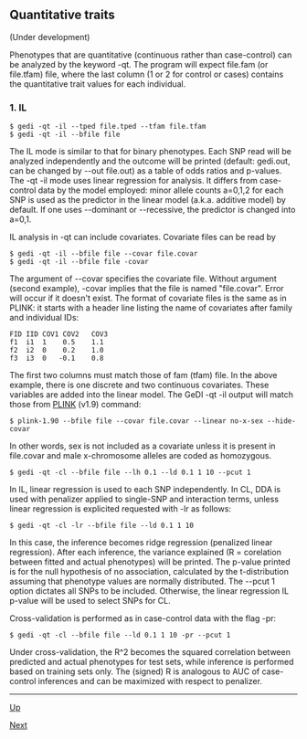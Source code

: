 ## Quantitative traits

(Under development)

Phenotypes that are quantitative (continuous rather than case-control) can be analyzed by the keyword -qt. The program will expect  file.fam (or file.tfam) file, where the last column (1 or 2 for control or cases) contains the quantitative trait values for each individual. 

### 1. IL

    $ gedi -qt -il --tped file.tped --tfam file.tfam
    $ gedi -qt -il --bfile file
    
The IL mode is similar to that for binary phenotypes. Each SNP read will be analyzed independently and the outcome will be printed (default: gedi.out, can be changed by --out file.out) as a table of odds ratios and p-values. The -qt -il mode uses linear regression for analysis. It differs from case-control data by the model employed: minor allele counts a=0,1,2 for each SNP is used as the predictor in the linear model (a.k.a. additive model) by default. If one uses --dominant or --recessive, the predictor is changed into a=0,1.

IL analysis in -qt can include covariates. Covariate files can be read by

    $ gedi -qt -il --bfile file --covar file.covar
    $ gedi -qt -il --bfile file -covar
 
The argument of --covar specifies the covariate file. Without argument (second example), -covar implies that the file is named "file.covar". Error will occur if it doesn't exist. The format of covariate files is the same as in PLINK: it starts with a header line listing the name of covariates after family and individual IDs:

    FID IID COV1 COV2   COV3
    f1  i1  1    0.5    1.1   
    f2  i2  0    0.2    1.0
    f3  i3  0   -0.1    0.8
    
The first two columns must match those of fam (tfam) file. In the above example, there is one discrete and two continuous covariates. These variables are added into the linear model. The GeDI -qt -il output will match those from [PLINK](https://www.cog-genomics.org/plink2) (v1.9) command:

    $ plink-1.90 --bfile file --covar file.covar --linear no-x-sex --hide-covar
  
In other words, sex is not included as a covariate unless it is present in file.covar and male x-chromosome alleles are coded as homozygous.
  
    $ gedi -qt -cl --bfile file --lh 0.1 --ld 0.1 1 10 --pcut 1
  
In IL, linear regression is used to each SNP independently. In CL, DDA is used with penalizer applied to single-SNP and interaction terms, unless linear regression is explicited requested with -lr as follows:

    $ gedi -qt -cl -lr --bfile file --ld 0.1 1 10
    
In this case, the inference becomes ridge regression (penalized linear regression). After each inference, the variance explained (R = corelation between fitted and actual phenotypes) will be printed. The p-value printed is for the null hypothesis of no association, calculated by the t-distribution assuming that phenotype values are normally distributed. The --pcut 1 option dictates all SNPs to be included. Otherwise, the linear regression IL p-value will be used to select SNPs for CL.

Cross-validation is performed as in case-control data with the flag -pr:
        
    $ gedi -qt -cl --bfile file --ld 0.1 1 10 -pr --pcut 1
    
Under cross-validation, the R^2 becomes the squared correlation between predicted and actual phenotypes for test sets, while inference is performed based on training sets only. The (signed) R is analogous to AUC of case-control inferences and can be maximized with respect to penalizer.
    
    

***
[Up](README.md)

[Next](limit.md)
